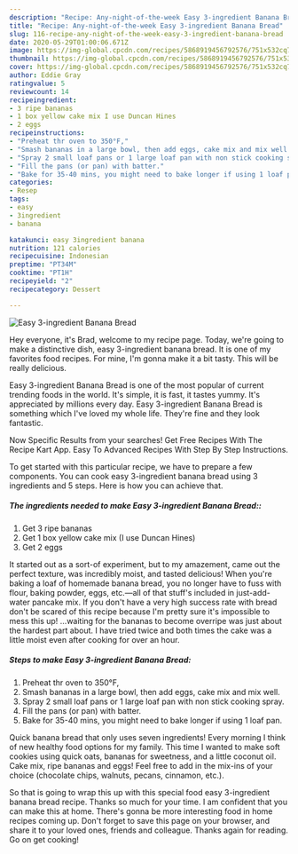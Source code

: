 ```yaml
---
description: "Recipe: Any-night-of-the-week Easy 3-ingredient Banana Bread"
title: "Recipe: Any-night-of-the-week Easy 3-ingredient Banana Bread"
slug: 116-recipe-any-night-of-the-week-easy-3-ingredient-banana-bread
date: 2020-05-29T01:00:06.671Z
image: https://img-global.cpcdn.com/recipes/5868919456792576/751x532cq70/easy-3-ingredient-banana-bread-recipe-main-photo.jpg
thumbnail: https://img-global.cpcdn.com/recipes/5868919456792576/751x532cq70/easy-3-ingredient-banana-bread-recipe-main-photo.jpg
cover: https://img-global.cpcdn.com/recipes/5868919456792576/751x532cq70/easy-3-ingredient-banana-bread-recipe-main-photo.jpg
author: Eddie Gray
ratingvalue: 5
reviewcount: 14
recipeingredient:
- 3 ripe bananas
- 1 box yellow cake mix I use Duncan Hines
- 2 eggs
recipeinstructions:
- "Preheat thr oven to 350°F,"
- "Smash bananas in a large bowl, then add eggs, cake mix and mix well."
- "Spray 2 small loaf pans or 1 large loaf pan with non stick cooking spray."
- "Fill the pans (or pan) with batter."
- "Bake for 35-40 mins, you might need to bake longer if using 1 loaf pan."
categories:
- Resep
tags:
- easy
- 3ingredient
- banana

katakunci: easy 3ingredient banana
nutrition: 121 calories
recipecuisine: Indonesian
preptime: "PT34M"
cooktime: "PT1H"
recipeyield: "2"
recipecategory: Dessert

---
```



![Easy 3-ingredient Banana Bread](https://img-global.cpcdn.com/recipes/5868919456792576/751x532cq70/easy-3-ingredient-banana-bread-recipe-main-photo.jpg)

Hey everyone, it's Brad, welcome to my recipe page. Today, we're going to make a distinctive dish, easy 3-ingredient banana bread. It is one of my favorites food recipes. For mine, I'm gonna make it a bit tasty. This will be really delicious.

Easy 3-ingredient Banana Bread is one of the most popular of current trending foods in the world. It's simple, it is fast, it tastes yummy. It's appreciated by millions every day. Easy 3-ingredient Banana Bread is something which I've loved my whole life. They're fine and they look fantastic.

Now Specific Results from your searches! Get Free Recipes With The Recipe Kart App. Easy To Advanced Recipes With Step By Step Instructions.


To get started with this particular recipe, we have to prepare a few components. You can cook easy 3-ingredient banana bread using 3 ingredients and 5 steps. Here is how you can achieve that.

##### The ingredients needed to make Easy 3-ingredient Banana Bread::

1. Get 3 ripe bananas
1. Get 1 box yellow cake mix (I use Duncan Hines)
1. Get 2 eggs


It started out as a sort-of experiment, but to my amazement, came out the perfect texture, was incredibly moist, and tasted delicious! When you&#39;re baking a loaf of homemade banana bread, you no longer have to fuss with flour, baking powder, eggs, etc.—all of that stuff&#39;s included in just-add-water pancake mix. If you don&#39;t have a very high success rate with bread don&#39;t be scared of this recipe because I&#39;m pretty sure it&#39;s impossible to mess this up! …waiting for the bananas to become overripe was just about the hardest part about. I have tried twice and both times the cake was a little moist even after cooking for over an hour. 

##### Steps to make Easy 3-ingredient Banana Bread:

1. Preheat thr oven to 350°F,
1. Smash bananas in a large bowl, then add eggs, cake mix and mix well.
1. Spray 2 small loaf pans or 1 large loaf pan with non stick cooking spray.
1. Fill the pans (or pan) with batter.
1. Bake for 35-40 mins, you might need to bake longer if using 1 loaf pan.


Quick banana bread that only uses seven ingredients! Every morning I think of new healthy food options for my family. This time I wanted to make soft cookies using quick oats, bananas for sweetness, and a little coconut oil. Cake mix, ripe bananas and eggs! Feel free to add in the mix-ins of your choice (chocolate chips, walnuts, pecans, cinnamon, etc.). 

So that is going to wrap this up with this special food easy 3-ingredient banana bread recipe. Thanks so much for your time. I am confident that you can make this at home. There's gonna be more interesting food in home recipes coming up. Don't forget to save this page on your browser, and share it to your loved ones, friends and colleague. Thanks again for reading. Go on get cooking!
